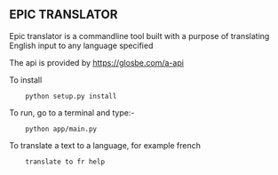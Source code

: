 ## EPIC TRANSLATOR

Epic translator is a commandline tool built with a purpose of translating English input to any language specified

The api is provided by https://glosbe.com/a-api 

To install
```
	python setup.py install

```

To run, go to a terminal and type:-
```
	python app/main.py

```

To translate a text to a language, for example french

```
	translate to fr help

```
